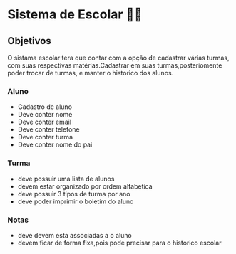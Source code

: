 <h1>Sistema de Escolar 🏫🏫</h1>

<h2>Objetivos</h2>
<p>O sistama escolar tera que contar com a opção de cadastrar várias turmas, com suas respectivas matérias.Cadastrar em suas turmas,posteriomente poder trocar de turmas, e manter o historico dos alunos.</p>
<h3>Aluno</h3>
<ul>
    <li>Cadastro de aluno</li>
    <li>Deve conter nome </li>
    <li>Deve conter email </li>
    <li>Deve conter telefone</li>
    <li>Deve conter turma </li>
    <li>Deve conter nome do pai </li>
</ul>
<h3>Turma</h3>
<ul>
    <li>deve possuir uma lista de alunos</li>
    <li>devem estar organizado por ordem alfabetica</li>
    <li>deve possuir 3 tipos de turma por ano </li>
    <li>deve poder imprimir o boletim do aluno</li>
</ul>
<h3>Notas</h3>
<ul>
    <li>deve devem esta associadas a o aluno</li>
    <li>devem ficar de forma fixa,pois pode precisar para o historico escolar</li>
</ul>
